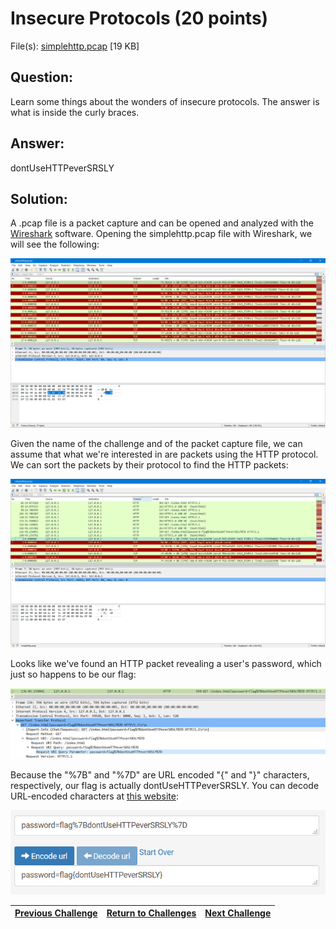 # Insecure Protocols (20 points)

File(s): [simplehttp.pcap](simplehttp.pcap) [19 KB]

## Question:

Learn some things about the wonders of insecure protocols. The answer is what is inside the curly braces.

## Answer:

dontUseHTTPeverSRSLY

## Solution:

A .pcap file is a packet capture and can be opened and analyzed with the [Wireshark](https://www.wireshark.org/download.html) software. Opening the simplehttp.pcap file with Wireshark, we will see the following:

![pcap.png](pcap.png)

Given the name of the challenge and of the packet capture file, we can assume that what we're interested in are packets using the HTTP protocol. We can sort the packets by their protocol to find the HTTP packets:

![sorted.png](sorted.png)

Looks like we've found an HTTP packet revealing a user's password, which just so happens to be our flag:

![packet.png](packet.png)

Because the "%7B" and "%7D" are URL encoded "{" and "}" characters, respectively, our flag is actually dontUseHTTPeverSRSLY. You can decode URL-encoded characters at [this website](https://www.url-encode-decode.com/):

[![url-decode.png](url-decode.png)](https://www.url-encode-decode.com/)

| [Previous Challenge](/Challenges/Analyze/7/README.md#question) | [Return to Challenges](/Challenges/../../../#modules) | [Next Challenge](/Challenges/Analyze/9/README.md#question) |
| :------- | :-----: | ------: |